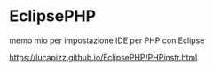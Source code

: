 # EclipsePHP
memo mio per impostazione IDE per PHP con Eclipse

https://lucapizz.github.io/EclipsePHP/PHPinstr.html
